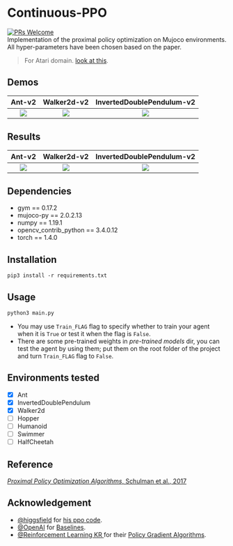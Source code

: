 # Continuous-PPO
[![PRs Welcome](https://img.shields.io/badge/PRs-welcome-brightgreen.svg?style=flat-square)](http://makeapullrequest.com)  
Implementation of the proximal policy optimization on Mujoco environments. All hyper-parameters have been chosen based on the paper.
> For Atari domain. [look at this](https://github.com/alirezakazemipour/Proximal-Policy-Optimization).  

## Demos
Ant-v2| Walker2d-v2| InvertedDoublePendulum-v2
:-----------------------:|:-----------------------:|:-----------------------:|
![](Demos/Ant.gif)| ![](Demos/Walker2d.gif)| ![](Demos/InvertedDoublePendulum.gif)

## Results
Ant-v2| Walker2d-v2| InvertedDoublePendulum-v2
:-----------------------:|:-----------------------:|:-----------------------:|
![](Results/Ant.png)| ![](Results/Walker2d.png)| ![](Results/InvertedDoublePendulum.png)

## Dependencies
- gym == 0.17.2
- mujoco-py == 2.0.2.13
- numpy == 1.19.1
- opencv_contrib_python == 3.4.0.12
- torch == 1.4.0

## Installation
```shell
pip3 install -r requirements.txt
```
## Usage
```bash
python3 main.py
```
- You may use `Train_FLAG` flag to specify whether to train your agent when it is `True` or test it when the flag is `False`.  
- There are some pre-trained weights in _pre-trained models_ dir, you can test the agent by using them; put them on the root folder of the project and turn `Train_FLAG` flag to `False`.


## Environments tested
- [x] Ant
- [x] InvertedDoublePendulum
- [x]  Walker2d
- [ ]  Hopper
- [ ]  Humanoid
- [ ]  Swimmer
- [ ]  HalfCheetah  

## Reference
[_Proximal Policy Optimization Algorithms_, Schulman et al., 2017](https://arxiv.org/abs/1707.06347)  

## Acknowledgement
- [@higgsfield](https://github.com/higgsfield) for [his ppo code](https://github.com/higgsfield/RL-Adventure-2/blob/master/3.ppo.ipynb).  
- [@OpenAI](https://github.com/openai) for [Baselines](https://github.com/openai/baselines). 
- [@Reinforcement Learning KR ](https://github.com/reinforcement-learning-kr) for their [Policy Gradient Algorithms](https://github.com/reinforcement-learning-kr/pg_travel).
